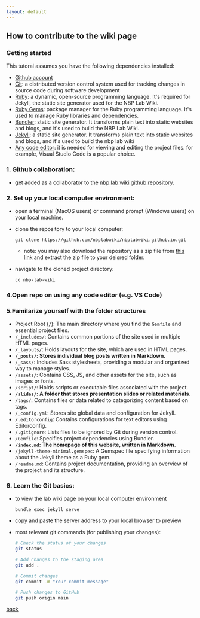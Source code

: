 ```yaml
---
layout: default
---
```


## How to contribute to the wiki page

### Getting started

This tutoral assumes you have the following dependencies installed:

* [Github account](https://github.com/)
* [Git](https://git-scm.com/): a distributed version control system used for tracking changes in source code during software development
* [Ruby](https://www.ruby-lang.org/en/): a dynamic, open-source programming language. It's required for Jekyll, the static site generator used for the NBP Lab Wiki.
* [Ruby Gems](https://rubygems.org/): package manager for the Ruby programming language. It's used to manage Ruby libraries and dependencies.
* [Bundler](https://bundler.io/): static site generator. It transforms plain text into static websites and blogs, and it's used to build the NBP Lab Wiki.
* [Jekyll](https://jekyllrb.com/): a static site generator. It transforms plain text into static websites and blogs, and it's used to build the nbp lab wiki
* [Any code editor](https://code.visualstudio.com/): it is needed for viewing and editing the project files. for example, Visual Studio Code is a popular choice.

### 1. **Github collaboration:**
- get added as a collaborator to the [nbp lab wiki github repository](https://github.com/nbplabwiki/nbplabwiki.github.io).

### 2. **Set up your local computer environment:**

- open a terminal (MacOS users) or command prompt (Windows users) on your local machine.
- clone the repository to your local computer:
   ```
   git clone https://github.com/nbplabwiki/nbplabwiki.github.io.git
   ```
   - note: you may also download the repository as a zip file from [this link](https://github.com/nbplabwiki/nbplabwiki.github.io/) and extract the zip file to your deisred folder.

- navigate to the cloned project directory:
   ```
   cd nbp-lab-wiki
   ```
### 4.**Open repo on using any code editor (e.g. VS Code)** 

### 5.**Familarize yourself with the folder structures**

* Project Root (`/`): The main directory where you find the `Gemfile` and essential project files.
* `/_includes/`: Contains common portions of the site used in multiple HTML pages.
* `/_layouts/`: Holds layouts for the site, which are used in HTML pages.
* **`/_posts/`: Stores individual blog posts written in Markdown.**
* `/_sass/`: Includes Sass stylesheets, providing a modular and organized way to manage styles.
* `/assets/`: Contains CSS, JS, and other assets for the site, such as images or fonts.
* `/script/`: Holds scripts or executable files associated with the project.
* **`/slides/`: A folder that stores presentation slides or related materials.**
* `/tags/`: Contains files or data related to categorizing content based on tags.
* `/_config.yml`: Stores site global data and configuration for Jekyll.
* `/.editorconfig`: Contains configurations for text editors using Editorconfig.
* `/.gitignore`: Lists files to be ignored by Git during version control.
* `/Gemfile`: Specifies project dependencies using Bundler.
* **`/index.md`: The homepage of this website, written in Markdown.**
* `/jekyll-theme-minimal.gemspec`: A Gemspec file specifying information about the Jekyll theme as a Ruby gem.
* `/readme.md`: Contains project documentation, providing an overview of the project and its structure.

### 6. **Learn the Git basics:**
- to view the lab wiki page on your local computer environment
   ```
   bundle exec jekyll serve
   ```
- copy and paste the server address to your local browser to preview
- most relevant git commands (for publishing your changes):
   
   ```bash
   # Check the status of your changes
   git status

   # Add changes to the staging area
   git add .

   # Commit changes
   git commit -m "Your commit message"

   # Push changes to GitHub
   git push origin main
   ```
[back](/)